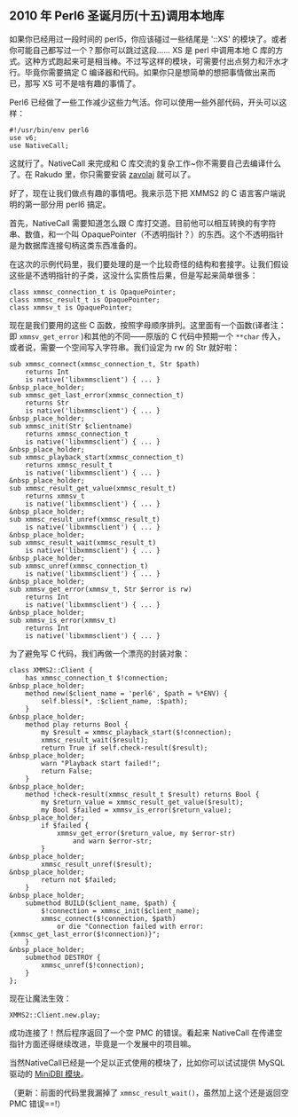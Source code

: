 ## 2010 年 Perl6 圣诞月历(十五)调用本地库

如果你已经用过一段时间的 perl5，你应该碰过一些结尾是 '::XS' 的模块了。或者你可能自己都写过一个？那你可以跳过这段…… XS 是 perl 中调用本地 C 库的方式。这种方式跑起来可是相当棒。不过写这样的模块，可需要付出点努力和汗水才行。毕竟你需要搞定 C 编译器和代码。如果你只是想简单的想把事情做出来而已，那写 XS 可不是啥有趣的事情了。

Perl6 已经做了一些工作减少这些力气活。你可以使用一些外部代码，开头可以这样：

    #!/usr/bin/env perl6
    use v6;
    use NativeCall;

这就行了。NativeCall 来完成和 C 库交流的复杂工作~你不需要自己去编译什么了。在 Rakudo 里，你只需要安装 [zavolaj](https://github.com/jnthn/zavolaj) 就可以了。

好了，现在让我们做点有趣的事情吧。我来示范下把 XMMS2 的 C 语言客户端说明的第一部分用 perl6 搞定。

首先，NativeCall 需要知道怎么跟 C 库打交道。目前他可以相互转换的有字符串、数值，和一个叫 OpaquePointer（不透明指针？）的东西。这个不透明指针是为数据库连接句柄这类东西准备的。

在这次的示例代码里，我们要处理的是一个比较奇怪的结构和套接字。让我们假设这些是不透明指针的子类，这没什么实质性后果，但是写起来简单很多：

    class xmmsc_connection_t is OpaquePointer;
    class xmmsc_result_t is OpaquePointer;
    class xmmsv_t is OpaquePointer;

现在是我们要用的这些 C 函数，按照字母顺序排列。这里面有一个函数(译者注：即 `xmmsv_get_error` )和其他的不同——原版的 C 代码中预期一个 `**char` 传入，或者说，需要一个空间写入字符串。我们设定为 rw 的 Str 就好啦：

    
    sub xmmsc_connect(xmmsc_connection_t, Str $path)
        returns Int
        is native('libxmmsclient') { ... }
    &nbsp_place_holder;
    sub xmmsc_get_last_error(xmmsc_connection_t)
        returns Str
        is native('libxmmsclient') { ... }
    &nbsp_place_holder;
    sub xmmsc_init(Str $clientname)
        returns xmmsc_connection_t
        is native('libxmmsclient') { ... }
    &nbsp_place_holder;
    sub xmmsc_playback_start(xmmsc_connection_t)
        returns xmmsc_result_t
        is native('libxmmsclient') { ... }
    &nbsp_place_holder;
    sub xmmsc_result_get_value(xmmsc_result_t)
        returns xmmsv_t
        is native('libxmmsclient') { ... }
    &nbsp_place_holder;
    sub xmmsc_result_unref(xmmsc_result_t)
        is native('libxmmsclient') { ... }
    &nbsp_place_holder;
    sub xmmsc_result_wait(xmmsc_result_t)
        is native('libxmmsclient') { ... }
    &nbsp_place_holder;
    sub xmmsc_unref(xmmsc_connection_t)
        is native('libxmmsclient') { ... }
    &nbsp_place_holder;
    sub xmmsv_get_error(xmmsv_t, Str $error is rw)
        returns Int
        is native('libxmmsclient') { ... }
    &nbsp_place_holder;
    sub xmmsv_is_error(xmmsv_t)
        returns Int
        is native('libxmmsclient') { ... }

为了避免写 C 代码，我们再做一个漂亮的封装对象：

    class XMMS2::Client {
        has xmmsc_connection_t $!connection;
    &nbsp_place_holder;
        method new($client_name = 'perl6', $path = %*ENV) {
            self.bless(*, :$client_name, :$path);
        }
    &nbsp_place_holder;
        method play returns Bool {
            my $result = xmmsc_playback_start($!connection);
            xmmsc_result_wait($result);
            return True if self.check-result($result);
    &nbsp_place_holder;
            warn "Playback start failed!";
            return False;
        }
    &nbsp_place_holder;
        method !check-result(xmmsc_result_t $result) returns Bool {
            my $return_value = xmmsc_result_get_value($result);
            my Bool $failed = xmmsv_is_error($return_value);
    &nbsp_place_holder;
            if $failed {
                xmmsv_get_error($return_value, my $error-str)
                    and warn $error-str;
            }
    &nbsp_place_holder;
            xmmsc_result_unref($result);
    &nbsp_place_holder;
            return not $failed;
        }
    &nbsp_place_holder;
        submethod BUILD($client_name, $path) {
            $!connection = xmmsc_init($client_name);
            xmmsc_connect($!connection, $path)
                or die "Connection failed with error: {xmmsc_get_last_error($!connection)}";
        }
    &nbsp_place_holder;
        submethod DESTROY {
            xmmsc_unref($!connection);
        }
    };

现在让魔法生效：

    XMMS2::Client.new.play;

成功连接了！然后程序返回了一个空 PMC 的错误。看起来 NativeCall 在传递空指针方面还得继续改进，毕竟是一个发展中的项目嘛。

当然NativeCall已经是一个足以正式使用的模块了，比如你可以试试提供 MySQL 驱动的 [MiniDBI 模块](https://github.com/mberends/MiniDBI)。

（更新：前面的代码里我漏掉了 `xmmsc_result_wait()`，虽然加上这个还是返回空 PMC 错误==!）

